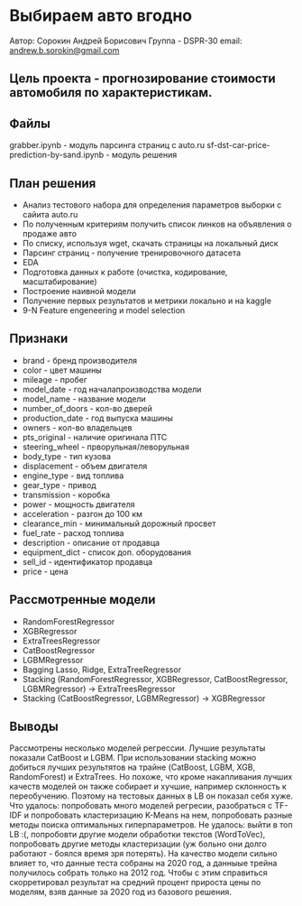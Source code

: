 # Выбираем авто вгодно
Автор: Сорокин Андрей Борисович
Группа - DSPR-30
email: andrew.b.sorokin@gmail.com

## Цель проекта - прогнозирование стоимости автомобиля по характеристикам.
## Файлы
grabber.ipynb - модуль парсинга страниц с auto.ru
sf-dst-car-price-prediction-by-sand.ipynb - модуль решения

## План решения
- Анализ тестового набора для определения параметров выборки с сайита auto.ru
- По полученным критериям получить список линков на объявления о продаже авто
- По списку, используя wget, скачать страницы на локальный диск
- Парсинг страниц - получение тренировочного датасета
- EDA
- Подготовка данных к работе (очистка, кодирование, масштабирование)
- Построение наивной модели
- Получение первых результатов и метрики локально и на kaggle 
- 9-N Feature engeneering и model selection

## Признаки
- brand - бренд производителя
- color - цвет машины
- mileage - пробег
- model_date - год началапроизводства модели
- model_name - название модели
- number_of_doors - кол-во дверей
- production_date - год выпуска машины
- owners - кол-во владельцев
- pts_original - наличие оригинала ПТС
- steering_wheel - прворульная/леворульная
- body_type  - тип кузова
- displacement - объем двигателя
- engine_type - вид топлива
- gear_type - привод
- transmission - коробка
- power - мощность двигателя
- acceleration - разгон до 100 км
- clearance_min - минимальный дорожный просвет
- fuel_rate - расход топлива
- description  - описание от продавца
- equipment_dict  - список доп. оборудования
- sell_id  - идентификатор продавца
- price  - цена                                                            

## Рассмотренные модели
- RandomForestRegressor
- XGBRegressor
- ExtraTreesRegressor
- CatBoostRegressor
- LGBMRegressor
- Bagging Lasso, Ridge, ExtraTreeRegressor
- Stacking (RandomForestRegressor, XGBRegressor, CatBoostRegressor, LGBMRegressor) -> ExtraTreesRegressor
- Stacking (CatBoostRegressor, LGBMRegressor) -> XGBRegressor

## Выводы
Рассмотрены несколько моделей регрессии. Лучшие результаты показали CatBoost и LGBM. При использовании stacking можно добиться лучших результятов на трайне (CatBoost, LGBM, XGB, RandomForest) и ExtraTrees. 
Но похоже, что кроме накапливания лучших качеств моделей он также собирает и хучшие, например склонность к переобучению. Поэтому на тестовых данных в LB он показал себя хуже.
Что удалось: попробовать много моделей регресии, разобраться с TF-IDF и попробовать кластеризацию K-Means на нем, попробовать разные методы поиска оптимальных гиперпараметров.
Не удалось: выйти в топ LB :(, попробовти другие модели обработки текстов (WordToVec), попробовать другие методы кластеризации (уж больно они долго работают - боялся время зря потерять).
На качество модели сильно влияет то, что данные теста собраны на 2020 год, а данныые трейна получилось собрать только на 2012 год. 
Чтобы с этим справиться скорретировал результат на средний процент прироста цены по моделям, взяв данные за 2020 год из базового решения.
